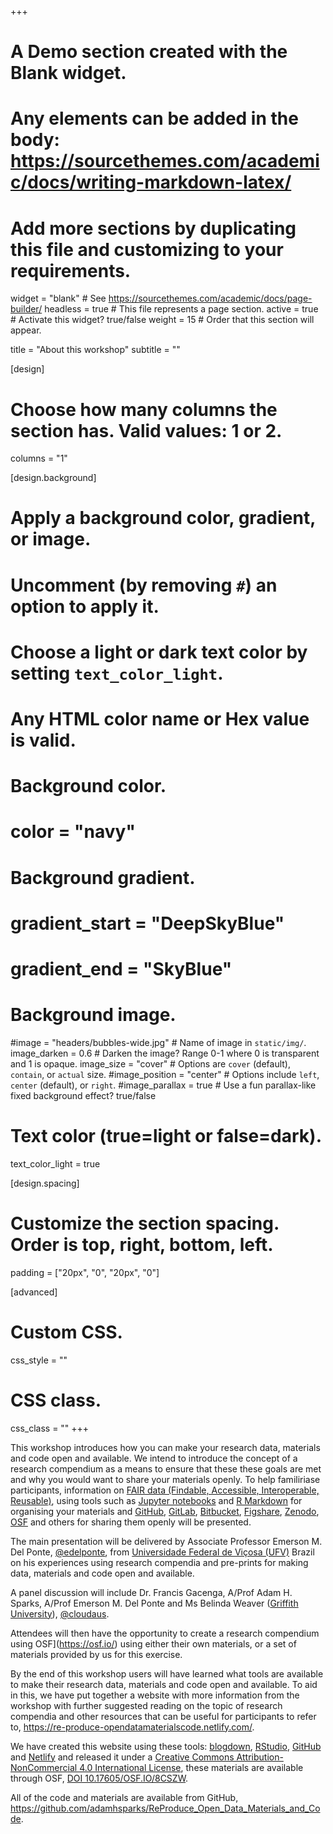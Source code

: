 +++
# A Demo section created with the Blank widget.
# Any elements can be added in the body: https://sourcethemes.com/academic/docs/writing-markdown-latex/
# Add more sections by duplicating this file and customizing to your requirements.

widget = "blank"  # See https://sourcethemes.com/academic/docs/page-builder/
headless = true  # This file represents a page section.
active = true  # Activate this widget? true/false
weight = 15  # Order that this section will appear.

title = "About this workshop"
subtitle = ""

[design]
  # Choose how many columns the section has. Valid values: 1 or 2.
  columns = "1"

[design.background]
  # Apply a background color, gradient, or image.
  #   Uncomment (by removing `#`) an option to apply it.
  #   Choose a light or dark text color by setting `text_color_light`.
  #   Any HTML color name or Hex value is valid.

  # Background color.
  # color = "navy"
  
  # Background gradient.
  # gradient_start = "DeepSkyBlue"
  # gradient_end = "SkyBlue"
  
  # Background image.
  #image = "headers/bubbles-wide.jpg"  # Name of image in `static/img/`.
  image_darken = 0.6  # Darken the image? Range 0-1 where 0 is transparent and 1 is opaque.
  image_size = "cover"  #  Options are `cover` (default), `contain`, or `actual` size.
  #image_position = "center"  # Options include `left`, `center` (default), or `right`.
  #image_parallax = true  # Use a fun parallax-like fixed background effect? true/false

  # Text color (true=light or false=dark).
  text_color_light = true

[design.spacing]
  # Customize the section spacing. Order is top, right, bottom, left.
  padding = ["20px", "0", "20px", "0"]

[advanced]
 # Custom CSS. 
 css_style = ""
 
 # CSS class.
 css_class = ""
+++

This workshop introduces how you can make your research data, materials and code open and available. We intend to introduce the concept of a research compendium as a means to ensure that these these goals are met and why you would want to share your materials openly. To help familiriase participants, information on [FAIR data (Findable, Accessible, Interoperable, Reusable)](https://www.ands.org.au/working-with-data/fairdata), using tools such as [Jupyter notebooks](https://jupyter.org/) and [R Markdown](https://rmarkdown.rstudio.com/) for organising your materials and [GitHub](https://www.github.com/), [GitLab](https://www.gitlab.com), [Bitbucket](https://bitbucket.org/product), [Figshare](https://www.figshare.com/), [Zenodo](https://www.zenodo.org/), [OSF](https://osf.io/) and others for sharing them openly will be presented.

The main presentation will be delivered by Associate Professor Emerson M. Del Ponte, [@edelponte](https://www.twitter.com/edelponte/), from [Universidade Federal de Viçosa (UFV)](https://www.ufv.br) Brazil on his experiences using research compendia and pre-prints for making data, materials and code open and available.

A panel discussion will include Dr. Francis Gacenga, A/Prof Adam H. Sparks, A/Prof Emerson M. Del Ponte and Ms Belinda Weaver ([Griffith University](https://www.griffith.edu.au)), [@cloudaus](https://www.twitter.com/cloudaus).

Attendees will then have the opportunity to create a research compendium using OSF](https://osf.io/) using either their own materials, or a set of materials provided by us for this exercise.

By the end of this workshop users will have learned what tools are available to make their research data, materials and code open and available. To aid in this, we have put together a website with more information from the workshop with further suggested reading on the topic of research compendia and other resources that can be useful for participants to refer to, https://re-produce-opendatamaterialscode.netlify.com/.

We have created this website using these tools: [blogdown](https://bookdown.org/yihui/blogdown/), [RStudio](https://rstudio.com/), [GitHub](https://www.github.com/) and [Netlify](https://www.netlify.com/) and released it under a [Creative Commons Attribution-NonCommercial 4.0 International License](https://creativecommons.org/licenses/by-nc/4.0/), these materials are available through OSF, [DOI 10.17605/OSF.IO/8CSZW](https://doi.org/10.17605/OSF.IO/8CSZW).

All of the code and materials are available from GitHub, <https://github.com/adamhsparks/ReProduce_Open_Data_Materials_and_Code>.
